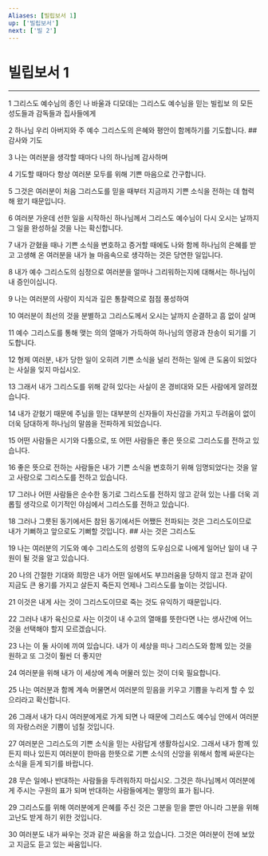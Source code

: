 ```yaml
---
Aliases: [빌립보서 1]
up: ['빌립보서']
next: ['빌 2']
---
```

# 빌립보서 1

***


1 그리스도 예수님의 종인 나 바울과 디모데는 그리스도 예수님을 믿는 빌립보 의 모든 성도들과 감독들과 집사들에게 

2 하나님 우리 아버지와 주 예수 그리스도의 은혜와 평안이 함께하기를 기도합니다. ## 감사와 기도 

3 나는 여러분을 생각할 때마다 나의 하나님께 감사하며 

4 기도할 때마다 항상 여러분 모두를 위해 기쁜 마음으로 간구합니다. 

5 그것은 여러분이 처음 그리스도를 믿을 때부터 지금까지 기쁜 소식을 전하는 데 협력해 왔기 때문입니다. 

6 여러분 가운데 선한 일을 시작하신 하나님께서 그리스도 예수님이 다시 오시는 날까지 그 일을 완성하실 것을 나는 확신합니다. 

7 내가 갇혔을 때나 기쁜 소식을 변호하고 증거할 때에도 나와 함께 하나님의 은혜를 받고 고생해 온 여러분을 내가 늘 마음속으로 생각하는 것은 당연한 일입니다. 

8 내가 예수 그리스도의 심정으로 여러분을 얼마나 그리워하는지에 대해서는 하나님이 내 증인이십니다. 

9 나는 여러분의 사랑이 지식과 깊은 통찰력으로 점점 풍성하여 

10 여러분이 최선의 것을 분별하고 그리스도께서 오시는 날까지 순결하고 흠 없이 살며 

11 예수 그리스도를 통해 맺는 의의 열매가 가득하여 하나님의 영광과 찬송이 되기를 기도합니다. 

12 형제 여러분, 내가 당한 일이 오히려 기쁜 소식을 널리 전하는 일에 큰 도움이 되었다는 사실을 잊지 마십시오. 

13 그래서 내가 그리스도를 위해 갇혀 있다는 사실이 온 경비대와 모든 사람에게 알려졌습니다. 

14 내가 갇혔기 때문에 주님을 믿는 대부분의 신자들이 자신감을 가지고 두려움이 없이 더욱 담대하게 하나님의 말씀을 전파하게 되었습니다. 

15 어떤 사람들은 시기와 다툼으로, 또 어떤 사람들은 좋은 뜻으로 그리스도를 전하고 있습니다. 

16 좋은 뜻으로 전하는 사람들은 내가 기쁜 소식을 변호하기 위해 임명되었다는 것을 알고 사랑으로 그리스도를 전하고 있습니다. 

17 그러나 어떤 사람들은 순수한 동기로 그리스도를 전하지 않고 갇혀 있는 나를 더욱 괴롭힐 생각으로 이기적인 야심에서 그리스도를 전하고 있습니다. 

18 그러나 그릇된 동기에서든 참된 동기에서든 어쨌든 전파되는 것은 그리스도이므로 내가 기뻐하고 앞으로도 기뻐할 것입니다. ## 사는 것은 그리스도 

19 나는 여러분의 기도와 예수 그리스도의 성령의 도우심으로 나에게 일어난 일이 내 구원이 될 것을 알고 있습니다. 

20 나의 간절한 기대와 희망은 내가 어떤 일에서도 부끄러움을 당하지 않고 전과 같이 지금도 큰 용기를 가지고 살든지 죽든지 언제나 그리스도를 높이는 것입니다. 

21 이것은 내게 사는 것이 그리스도이므로 죽는 것도 유익하기 때문입니다. 

22 그러나 내가 육신으로 사는 이것이 내 수고의 열매를 뜻한다면 나는 생사간에 어느 것을 선택해야 할지 모르겠습니다. 

23 나는 이 둘 사이에 끼여 있습니다. 내가 이 세상을 떠나 그리스도와 함께 있는 것을 원하고 또 그것이 훨씬 더 좋지만 

24 여러분을 위해 내가 이 세상에 계속 머물러 있는 것이 더욱 필요합니다. 

25 나는 여러분과 함께 계속 머물면서 여러분의 믿음을 키우고 기쁨을 누리게 할 수 있으리라고 확신합니다. 

26 그래서 내가 다시 여러분에게로 가게 되면 나 때문에 그리스도 예수님 안에서 여러분의 자랑스러운 기쁨이 넘칠 것입니다. 

27 여러분은 그리스도의 기쁜 소식을 믿는 사람답게 생활하십시오. 그래서 내가 함께 있든지 떠나 있든지 여러분이 한마음 한뜻으로 기쁜 소식의 신앙을 위해서 함께 싸운다는 소식을 듣게 되기를 바랍니다. 

28 무슨 일에나 반대하는 사람들을 두려워하지 마십시오. 그것은 하나님께서 여러분에게 주시는 구원의 표가 되며 반대하는 사람들에게는 멸망의 표가 됩니다. 

29 그리스도를 위해 여러분에게 은혜를 주신 것은 그분을 믿을 뿐만 아니라 그분을 위해 고난도 받게 하기 위한 것입니다. 

30 여러분도 내가 싸우는 것과 같은 싸움을 하고 있습니다. 그것은 여러분이 전에 보았고 지금도 듣고 있는 싸움입니다.
